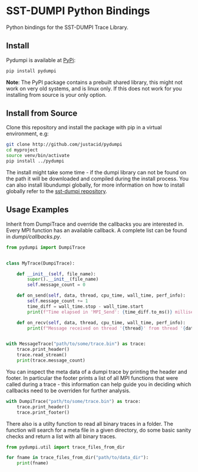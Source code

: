 # SST-DUMPI Python Bindings
Python bindings for the SST-DUMPI Trace Library.

## Install
Pydumpi is available at [PyPi](https://pypi.org/project/pydumpi):

```bash
pip install pydumpi
```

**Note**: The PyPI package contains a prebuilt shared library, this might not 
work on very old systems, and is linux only. If this does not work for you
installing from source is your only option.

## Install from Source
Clone this repository and install the package with pip in a virtual environment, e.g:

```bash
git clone http://github.com/justacid/pydumpi
cd myproject
source venv/bin/activate
pip install ../pydumpi
```

The install might take some time - if the dumpi library can not be found
on the path it will be downloaded and compiled during the install
process. You can also install libundumpi globally, for more 
information on how to install globally refer to the
[sst-dumpi repository](https://github.com/sstsimulator/sst-dumpi).

## Usage Examples
Inherit from DumpiTrace and override the callbacks you are interested in.
Every MPI function has an available callback. A complete list can be found 
in *dumpi/callbacks.py*.

```python
from pydumpi import DumpiTrace


class MyTrace(DumpiTrace):

    def __init__(self, file_name):
        super().__init__(file_name)
        self.message_count = 0

    def on_send(self, data, thread, cpu_time, wall_time, perf_info):
        self.message_count += 1
        time_diff = wall_time.stop - wall_time.start
        print(f"Time elapsed in 'MPI_Send': {time_diff.to_ms()} milliseconds.")

    def on_recv(self, data, thread, cpu_time, wall_time, perf_info):
        print(f"Message received on thread '{thread}' from thread '{data.source}'.")


with MessageTrace("path/to/some/trace.bin") as trace:
    trace.print_header()
    trace.read_stream()
    print(trace.message_count)
```

You can inspect the meta data of a dumpi trace by printing the header and
footer. In particular the footer prints a list of all MPI functions that 
were called during a trace - this information can help guide you in deciding
which callbacks need to be overriden for further analysis.

```python
with DumpiTrace("path/to/some/trace.bin") as trace:
    trace.print_header()
    trace.print_footer()
```

There also is a utilty function to read all binary traces in a folder. The 
function will search for a meta file in a given directory, do some basic sanity
checks and return a list with all binary traces.

```python
from pydumpi.util import trace_files_from_dir

for fname in trace_files_from_dir("path/to/data_dir"):
    print(fname)
```
